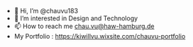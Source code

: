 - 👋 Hi, I’m @chauvu183
- 👀 I’m interested in Design and Technology   
- 📫 How to reach me chau.vu@haw-hamburg.de
- My Portfolio : https://kiwillvu.wixsite.com/chauvu-portfolio

<!---
chauvu183/chauvu183 is a ✨ special ✨ repository because its `README.md` (this file) appears on your GitHub profile.
You can click the Preview link to take a look at your changes.
--->
